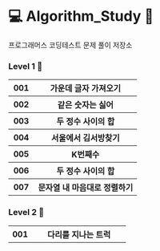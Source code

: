 # 💻 Algorithm_Study 🖤
프로그래머스 코딩테스트 문제 풀이 저장소

### Level 1 🌟
<table>
    <tr>
        <th width="20%">001 </th>
        <th>가운데 글자 가져오기</th>
    </tr>
    <tr>
        <th width="20%">002 </th>
        <th>같은 숫자는 싫어</th>
    </tr>
    <tr>
        <th width="20%">003 </th>
        <th>두 정수 사이의 합</th>
    </tr>
    <tr>
        <th width="20%">004 </th>
        <th>서울에서 김서방찾기</th>
    </tr>
    <tr>
        <th width="20%">005 </th>
        <th>K번째수</th>
    </tr>
    <tr>
        <th width="20%">006 </th>
        <th>두 정수 사이의 합</th>
    </tr>
    <tr>
        <th width="20%">007 </th>
        <th>문자열 내 마음대로 정렬하기</th>
    </tr>
</table>



### Level 2 🌟
<table>
    <tr>
        <th width="20%">001 </th>
        <th>다리를 지나는 트럭</th>
    </tr>
</table>

